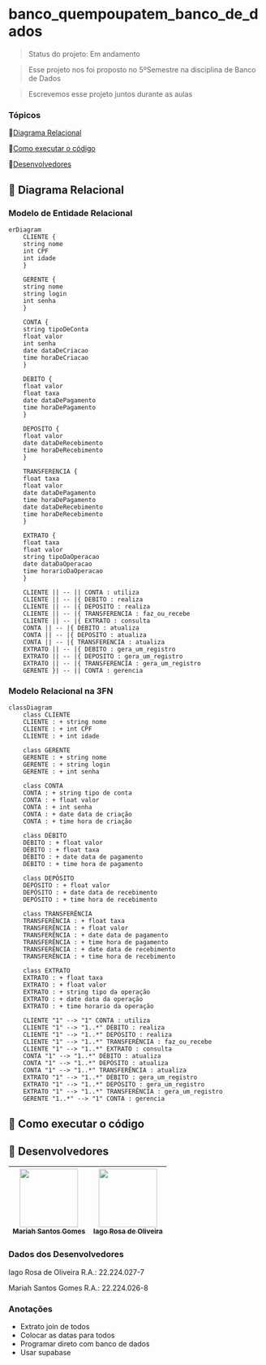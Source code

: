 # banco_quempoupatem_banco_de_dados

> Status do projeto: Em andamento

> Esse projeto nos foi proposto no 5ºSemestre na disciplina de Banco de Dados

> Escrevemos esse projeto juntos durante as aulas

### Tópicos
🔹[Diagrama Relacional](#straight_ruler-diagrama-relacional)

🔹[Como executar o código](#space_invader-como-executar-o-código)

🔹[Desenvolvedores](#busts_in_silhouette-desenvolvedores)

## :straight_ruler: Diagrama Relacional
### Modelo de Entidade Relacional
```mermaid
erDiagram
    CLIENTE {
    string nome
    int CPF
    int idade
    }

    GERENTE {
    string nome
    string login
    int senha
    }

    CONTA {
    string tipoDeConta
    float valor
    int senha
    date dataDeCriacao
    time horaDeCriacao
    }

    DEBITO {
    float valor
    float taxa
    date dataDePagamento
    time horaDePagamento
    }

    DEPOSITO {
    float valor
    date dataDeRecebimento
    time horaDeRecebimento
    }

    TRANSFERENCIA {
    float taxa
    float valor
    date dataDePagamento
    time horaDePagamento
    date dataDeRecebimento
    time horaDeRecebimento
    }

    EXTRATO {
    float taxa
    float valor
    string tipoDaOperacao 
    date dataDaOperacao
    time horarioDaOperacao
    }

    CLIENTE || -- || CONTA : utiliza
    CLIENTE || -- |{ DEBITO : realiza
    CLIENTE || -- |{ DEPOSITO : realiza
    CLIENTE || -- |{ TRANSFERENCIA : faz_ou_recebe
    CLIENTE || -- |{ EXTRATO : consulta
    CONTA || -- |{ DEBITO : atualiza
    CONTA || -- |{ DEPOSITO : atualiza
    CONTA || -- |{ TRANSFERENCIA : atualiza
    EXTRATO || -- |{ DEBITO : gera_um_registro
    EXTRATO || -- |{ DEPOSITO : gera_um_registro
    EXTRATO || -- |{ TRANSFERENCIA : gera_um_registro
    GERENTE }| -- || CONTA : gerencia

```
### Modelo Relacional na 3FN
```mermaid
classDiagram
    class CLIENTE
    CLIENTE : + string nome
    CLIENTE : + int CPF
    CLIENTE : + int idade

    class GERENTE
    GERENTE : + string nome
    GERENTE : + string login
    GERENTE : + int senha

    class CONTA
    CONTA : + string tipo de conta
    CONTA : + float valor
    CONTA : + int senha
    CONTA : + date data de criação
    CONTA : + time hora de criação

    class DÉBITO
    DÉBITO : + float valor
    DÉBITO : + float taxa
    DÉBITO : + date data de pagamento
    DÉBITO : + time hora de pagamento

    class DEPÓSITO
    DEPÓSITO : + float valor
    DEPÓSITO : + date data de recebimento
    DEPÓSITO : + time hora de recebimento

    class TRANSFERÊNCIA
    TRANSFERÊNCIA : + float taxa
    TRANSFERÊNCIA : + float valor
    TRANSFERÊNCIA : + date data de pagamento
    TRANSFERÊNCIA : + time hora de pagamento
    TRANSFERÊNCIA : + date data de recebimento
    TRANSFERÊNCIA : + time hora de recebimento

    class EXTRATO
    EXTRATO : + float taxa
    EXTRATO : + float valor
    EXTRATO : + string tipo da operação
    EXTRATO : + date data da operação
    EXTRATO : + time horario da operação

    CLIENTE "1" --> "1" CONTA : utiliza
    CLIENTE "1" --> "1..*" DÉBITO : realiza
    CLIENTE "1" --> "1..*" DEPÓSITO : realiza
    CLIENTE "1" --> "1..*" TRANSFERÊNCIA : faz_ou_recebe
    CLIENTE "1" --> "1..*" EXTRATO : consulta
    CONTA "1" --> "1..*" DÉBITO : atualiza
    CONTA "1" --> "1..*" DEPÓSITO : atualiza
    CONTA "1" --> "1..*" TRANSFERÊNCIA : atualiza
    EXTRATO "1" --> "1..*" DÉBITO : gera_um_registro
    EXTRATO "1" --> "1..*" DEPÓSITO : gera_um_registro
    EXTRATO "1" --> "1..*" TRANSFERÊNCIA : gera_um_registro
    GERENTE "1..*" --> "1" CONTA : gerencia
```
## :space_invader: Como executar o código

## :busts_in_silhouette: Desenvolvedores
| [<img loading="lazy" src="https://github.com/Mariah-Gomes/ProjetoCompMovel1/assets/141663285/e6827fd1-d8fe-4740-b6fc-fbbfccd05752" width=115><br><sub>Mariah Santos Gomes</sub>](https://github.com/Mariah-Gomes) | [<img loading="lazy" src="https://github.com/Mariah-Gomes/ProjetoCompMovel1/assets/141663285/66d7e656-b9e4-43b7-94fa-931b736df881" width=115><br><sub>Iago Rosa de Oliveira</sub>](https://github.com/iagorosa28) |
| :---: | :---: |

### Dados dos Desenvolvedores
Iago Rosa de Oliveira R.A.: 22.224.027-7

Mariah Santos Gomes R.A.: 22.224.026-8

### Anotações
- Extrato join de todos
- Colocar as datas para todos
- Programar direto com banco de dados
- Usar supabase 
